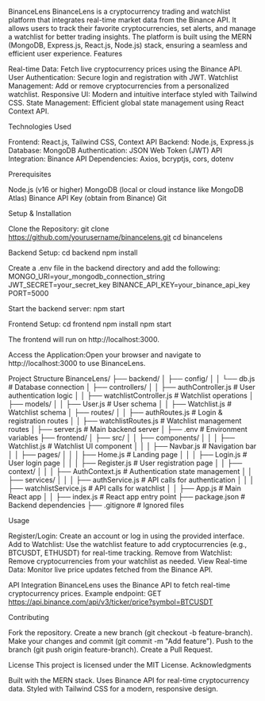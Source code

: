 BinanceLens
BinanceLens is a cryptocurrency trading and watchlist platform that integrates real-time market data from the Binance API. It allows users to track their favorite cryptocurrencies, set alerts, and manage a watchlist for better trading insights. The platform is built using the MERN (MongoDB, Express.js, React.js, Node.js) stack, ensuring a seamless and efficient user experience.
Features

Real-time Data: Fetch live cryptocurrency prices using the Binance API.
User Authentication: Secure login and registration with JWT.
Watchlist Management: Add or remove cryptocurrencies from a personalized watchlist.
Responsive UI: Modern and intuitive interface styled with Tailwind CSS.
State Management: Efficient global state management using React Context API.

Technologies Used

Frontend: React.js, Tailwind CSS, Context API
Backend: Node.js, Express.js
Database: MongoDB
Authentication: JSON Web Token (JWT)
API Integration: Binance API
Dependencies: Axios, bcryptjs, cors, dotenv

Prerequisites

Node.js (v16 or higher)
MongoDB (local or cloud instance like MongoDB Atlas)
Binance API Key (obtain from Binance)
Git

Setup & Installation

Clone the Repository:
git clone https://github.com/yourusername/binancelens.git
cd binancelens


Backend Setup:
cd backend
npm install

Create a .env file in the backend directory and add the following:
MONGO_URI=your_mongodb_connection_string
JWT_SECRET=your_secret_key
BINANCE_API_KEY=your_binance_api_key
PORT=5000

Start the backend server:
npm start


Frontend Setup:
cd frontend
npm install
npm start

The frontend will run on http://localhost:3000.

Access the Application:Open your browser and navigate to http://localhost:3000 to use BinanceLens.


Project Structure
BinanceLens/
├── backend/
│   ├── config/
│   │   └── db.js                 # Database connection
│   ├── controllers/
│   │   ├── authController.js     # User authentication logic
│   │   ├── watchlistController.js # Watchlist operations
│   ├── models/
│   │   ├── User.js               # User schema
│   │   ├── Watchlist.js          # Watchlist schema
│   ├── routes/
│   │   ├── authRoutes.js         # Login & registration routes
│   │   ├── watchlistRoutes.js    # Watchlist management routes
│   ├── server.js                 # Main backend server
│   ├── .env                      # Environment variables
├── frontend/
│   ├── src/
│   │   ├── components/
│   │   │   ├── Watchlist.js      # Watchlist UI component
│   │   │   ├── Navbar.js         # Navigation bar
│   │   ├── pages/
│   │   │   ├── Home.js           # Landing page
│   │   │   ├── Login.js          # User login page
│   │   │   ├── Register.js       # User registration page
│   │   ├── context/
│   │   │   ├── AuthContext.js    # Authentication state management
│   │   ├── services/
│   │   │   ├── authService.js    # API calls for authentication
│   │   │   ├── watchlistService.js # API calls for watchlist
│   │   ├── App.js                # Main React app
│   │   ├── index.js              # React app entry point
├── package.json                  # Backend dependencies
├── .gitignore                    # Ignored files

Usage

Register/Login: Create an account or log in using the provided interface.
Add to Watchlist: Use the watchlist feature to add cryptocurrencies (e.g., BTCUSDT, ETHUSDT) for real-time tracking.
Remove from Watchlist: Remove cryptocurrencies from your watchlist as needed.
View Real-time Data: Monitor live price updates fetched from the Binance API.

API Integration
BinanceLens uses the Binance API to fetch real-time cryptocurrency prices. Example endpoint:
GET https://api.binance.com/api/v3/ticker/price?symbol=BTCUSDT

Contributing

Fork the repository.
Create a new branch (git checkout -b feature-branch).
Make your changes and commit (git commit -m "Add feature").
Push to the branch (git push origin feature-branch).
Create a Pull Request.

License
This project is licensed under the MIT License.
Acknowledgments

Built with the MERN stack.
Uses Binance API for real-time cryptocurrency data.
Styled with Tailwind CSS for a modern, responsive design.

